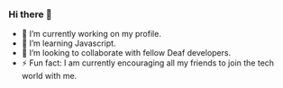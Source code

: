 ### Hi there 👋

- 🔭 I’m currently working on my profile.
- 🌱 I’m learning Javascript.
- 👯 I’m looking to collaborate with fellow Deaf developers.
- ⚡ Fun fact: I am currently encouraging all my friends to join the tech world with me.

